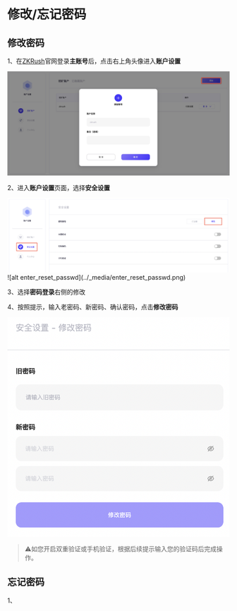 # 修改/忘记密码

## 修改密码

1、在[ZKRush](https://www.zkrush.com)官网登录**主账号**后，点击右上角头像进入**账户设置**

![alt add_miner_account](../_media/add_miner_account.png)


2、进入**账户设置**页面，选择**安全设置**

<img src="../_media/enter_reset_passwd.png" alt="alt enter_reset_passwd" style="zoom:50%;" />
![alt enter_reset_passwd](../_media/enter_reset_passwd.png)

3、选择**密码登录**右侧的修改

4、按照提示，输入老密码、新密码、确认密码，点击**修改密码**

![alt reset_passwd](../_media/reset_passwd.png)

> ⚠️如您开启双重验证或手机验证，根据后续提示输入您的验证码后完成操作。



## 忘记密码

1、





